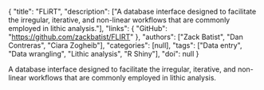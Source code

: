 {
  "title": "FLiRT",
  "description": ["A database interface designed to facilitate the irregular, iterative, and non-linear workflows that are commonly employed in lithic analysis."],
  "links": {
    "GitHub": "https://github.com/zackbatist/FLIRT"
  },
  "authors": ["Zack Batist", "Dan Contreras", "Ciara Zogheib"],
  "categories": [null],
  "tags": ["Data entry", "Data wrangling", "Lithic analysis", "R Shiny"],
  "doi": null
}

<!-- Generated by csv2md.R – do not edit by hand -->

A database interface designed to facilitate the irregular, iterative, and non-linear workflows that are commonly employed in lithic analysis.